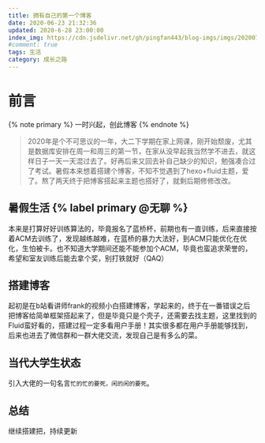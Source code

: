 ```yaml
---
title: 拥有自己的第一个博客
date: 2020-06-23 21:32:36
updated: 2020-6-28 23:00:00
index_img: https://cdn.jsdelivr.net/gh/pingfan443/blog-imgs/imgs/20200715164739.jpg
#comment: true
tags: 生活
category: 成长之路
---
```


# **前言**
{% note primary %}
一时兴起，创此博客
{% endnote %}
> 2020年是个不可思议的一年，大二下学期在家上网课，刚开始颓废，尤其是数据库安排在周一和周三的第一节，在家从没早起我当然学不进去，就这样日子一天一天混过去了。好再后来又回去补自己缺少的知识，勉强凑合过了考试。暑假本来想着搭建个博客，不知不觉遇到了hexo+fluid主题，爱了。熬了两天终于把博客搭起来主题也搭好了，就剩后期修修改改。

## 暑假生活 {% label primary @无聊 %}
本来是打算好好训练算法的，毕竟报名了蓝桥杯，前期也有一直训练，后来直接按着ACM去训练了，发现越练越难，在蓝桥的暴力大法好，到ACM只能优化在优化，生怕被卡。也不知道大学期间还能不能参加个ACM，毕竟也蛮追求荣誉的，希望和室友训练后能去拿个奖，别打铁就好（QAQ）

## 搭建博客

起初是在b站看讲师frank的视频小白搭建博客，学起来的，终于在一番错误之后把博客给简单框架搭起来了，但是毕竟只是个壳子，还需要去找主题，这里找到的Fluid蛮好看的，搭建过程一定多看用户手册！其实很多都在用户手册能够找到，后来也进去了微信群和一群大佬交流，发现自己是有多么的菜。

## 当代大学生状态

引入大佬的一句名言`忙的忙的要死，闲的闲的要死`。

## 总结

继续搭建把，持续更新